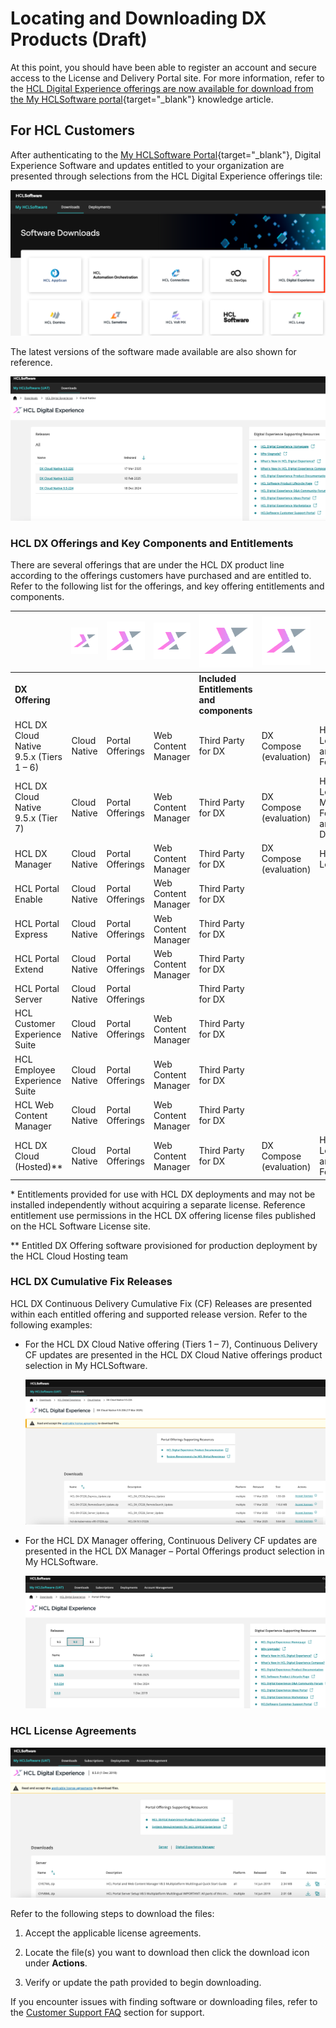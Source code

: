 # Locating and Downloading DX Products (Draft)

At this point, you should have been able to register an account and secure access to the License and Delivery Portal site. For more information, refer to the [HCL Digital Experience offerings are now available for download from the My HCLSoftware portal](https://support.hcl-software.com/csm?id=kb_article&sysparm_article=KB0120373){target="_blank"} knowledge article.

## For HCL Customers

After authenticating to the [My HCLSoftware Portal](https://my.hcltechsw.com/){target="_blank"}, Digital Experience Software and updates entitled to your organization are presented through selections from the HCL Digital Experience offerings tile:

![HCL DX Offering](./images/HCL%20DX%20Offering.png)

The latest versions of the software made available are also shown for reference.

![HCL DX latest versions](./images/HCL%20DX%20latest%20versions.png)

### HCL DX Offerings and Key Components and Entitlements

There are several offerings that are under the HCL DX product line according to the offerings customers have purchased and are entitled to. Refer to the following list for the offerings, and key offering entitlements and components.

||![HCL DX Logo](./images/HCL%20DX%20Logo.png)|![HCL DX Logo](./images/HCL%20DX%20Logo.png)|![HCL DX Logo](./images/HCL%20DX%20Logo.png)|![HCL DX Logo](./images/HCL%20DX%20Logo.png)|![HCL DX Logo](./images/HCL%20DX%20Logo.png)||
|-----------|----|----|----|------------------------------------|----|----|
|**DX Offering**||||**Included Entitlements and components**|||
|HCL DX Cloud Native 9.5.x (Tiers 1 – 6)|Cloud Native|Portal Offerings|Web Content Manager|Third Party for DX|DX Compose (evaluation)|HCL Leap\* and MX Foundry\*|
|HCL DX Cloud Native 9.5.x (Tier 7)|Cloud Native|Portal Offerings|Web Content Manager|Third Party for DX|DX Compose (evaluation)|HCL Leap*, MX Foundry, and HCL Discover\*|
|HCL DX Manager|Cloud Native|Portal Offerings|Web Content Manager|Third Party for DX|DX Compose (evaluation)|HCL Leap\* |
|HCL Portal Enable|Cloud Native|Portal Offerings|Web Content Manager|Third Party for DX|||
|HCL Portal Express|Cloud Native|Portal Offerings|Web Content Manager|Third Party for DX|||
|HCL Portal Extend|Cloud Native|Portal Offerings|Web Content Manager|Third Party for DX|||
|HCL Portal Server|Cloud Native|Portal Offerings||Third Party for DX|||
|HCL Customer Experience Suite|Cloud Native|Portal Offerings|Web Content Manager|Third Party for DX|||
|HCL Employee Experience Suite|Cloud Native|Portal Offerings|Web Content Manager|Third Party for DX|||
|HCL Web Content Manager|Cloud Native|Portal Offerings|Web Content Manager|Third Party for DX|||
|HCL DX Cloud (Hosted)**|Cloud Native|Portal Offerings|Web Content Manager|Third Party for DX|DX Compose (evaluation)|HCL Leap\* and MX Foundry*|

\* Entitlements provided for use with HCL DX deployments and may not be installed independently without acquiring a separate license. Reference entitlement use permissions in the HCL DX offering license files published on the HCL Software License site.

\*\* Entitled DX Offering software provisioned for production deployment by the HCL Cloud Hosting team

### HCL DX Cumulative Fix Releases

HCL DX Continuous Delivery Cumulative Fix (CF) Releases are presented within each entitled offering and supported release version. Refer to the following examples:

- For the HCL DX Cloud Native offering (Tiers 1 – 7), Continuous Delivery CF updates are presented in the HCL DX Cloud Native offerings product selection in My HCLSoftware.

    ![HCL DX CFs](./images/HCL%20DX%20CFs.png)

- For the HCL DX Manager offering, Continuous Delivery CF updates are presented in the HCL DX Manager – Portal Offerings product selection in My HCLSoftware.

    ![HCL DX 9.0 CFs](./images/HCL%20DX%209.0%20CFs.png)

### HCL License Agreements

![HCL DX Accept License Agreements](./images/HCL%20DX%20Accept%20License%20Agreements.png)

Refer to the following steps to download the files:

1. Accept the applicable license agreements.

2. Locate the file(s) you want to download then click the download icon under **Actions**.

3. Verify or update the path provided to begin downloading.

If you encounter issues with finding software or downloading files, refer to the [Customer Support FAQ](support-faqs.md) section for support.
